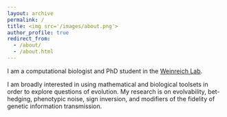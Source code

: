 ```yaml
---
layout: archive
permalink: /
title: <img src='/images/about.png'>
author_profile: true
redirect_from: 
  - /about/
  - /about.html
---
```


I am a computational biologist and PhD student in the [Weinreich Lab](https://www.brown.edu/research/labs/weinreich/). 

I am broadly interested in using mathematical and biological toolsets in order to explore questions of evolution. My research is on evolvability, bet-hedging, phenotypic noise, sign inversion, and modifiers of the fidelity of genetic information transmission.
